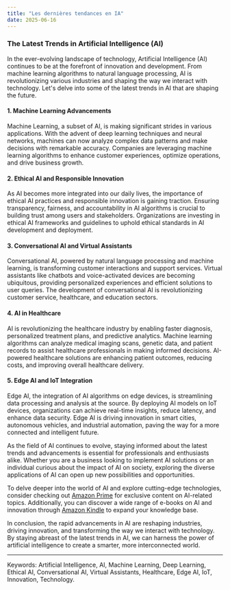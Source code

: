 ```yaml
---
title: "Les dernières tendances en IA"
date: 2025-06-16
---
```


### The Latest Trends in Artificial Intelligence (AI)

In the ever-evolving landscape of technology, Artificial Intelligence (AI) continues to be at the forefront of innovation and development. From machine learning algorithms to natural language processing, AI is revolutionizing various industries and shaping the way we interact with technology. Let's delve into some of the latest trends in AI that are shaping the future.

#### 1. **Machine Learning Advancements**

Machine Learning, a subset of AI, is making significant strides in various applications. With the advent of deep learning techniques and neural networks, machines can now analyze complex data patterns and make decisions with remarkable accuracy. Companies are leveraging machine learning algorithms to enhance customer experiences, optimize operations, and drive business growth.

#### 2. **Ethical AI and Responsible Innovation**

As AI becomes more integrated into our daily lives, the importance of ethical AI practices and responsible innovation is gaining traction. Ensuring transparency, fairness, and accountability in AI algorithms is crucial to building trust among users and stakeholders. Organizations are investing in ethical AI frameworks and guidelines to uphold ethical standards in AI development and deployment.

#### 3. **Conversational AI and Virtual Assistants**

Conversational AI, powered by natural language processing and machine learning, is transforming customer interactions and support services. Virtual assistants like chatbots and voice-activated devices are becoming ubiquitous, providing personalized experiences and efficient solutions to user queries. The development of conversational AI is revolutionizing customer service, healthcare, and education sectors.

#### 4. **AI in Healthcare**

AI is revolutionizing the healthcare industry by enabling faster diagnosis, personalized treatment plans, and predictive analytics. Machine learning algorithms can analyze medical imaging scans, genetic data, and patient records to assist healthcare professionals in making informed decisions. AI-powered healthcare solutions are enhancing patient outcomes, reducing costs, and improving overall healthcare delivery.

#### 5. **Edge AI and IoT Integration**

Edge AI, the integration of AI algorithms on edge devices, is streamlining data processing and analysis at the source. By deploying AI models on IoT devices, organizations can achieve real-time insights, reduce latency, and enhance data security. Edge AI is driving innovation in smart cities, autonomous vehicles, and industrial automation, paving the way for a more connected and intelligent future.

As the field of AI continues to evolve, staying informed about the latest trends and advancements is essential for professionals and enthusiasts alike. Whether you are a business looking to implement AI solutions or an individual curious about the impact of AI on society, exploring the diverse applications of AI can open up new possibilities and opportunities.

To delve deeper into the world of AI and explore cutting-edge technologies, consider checking out [Amazon Prime](https://www.amazon.fr/amazonprime?_encoding=UTF8&primeCampaignId=prime_assoc_ft&tag=zenzen0d-21France) for exclusive content on AI-related topics. Additionally, you can discover a wide range of e-books on AI and innovation through [Amazon Kindle](https://www.amazon.fr/kindle-dbs/hz/signup?tag=zenzen0d-21France) to expand your knowledge base.

In conclusion, the rapid advancements in AI are reshaping industries, driving innovation, and transforming the way we interact with technology. By staying abreast of the latest trends in AI, we can harness the power of artificial intelligence to create a smarter, more interconnected world.

---
Keywords: Artificial Intelligence, AI, Machine Learning, Deep Learning, Ethical AI, Conversational AI, Virtual Assistants, Healthcare, Edge AI, IoT, Innovation, Technology.